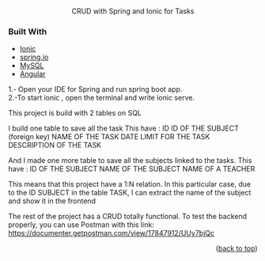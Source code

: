<br />
<div align="center">
  <p align="center">
    CRUD with Spring and Ionic for Tasks
    <br />

  </p>
</div>

### Built With

- [Ionic](https://ionicframework.com)
- [spring.io](https://spring.io)
- [MySQL](https://www.mysql.com)
- [Angular](https://angular.io/)

1.- Open your IDE for Spring and run spring boot app.
<br>
2.-To start ionic , open the terminal and write ionic serve.

This project is build with 2 tables on SQL

I build one table to save all the task
This have :
ID
ID OF THE SUBJECT (foreign key)
NAME OF THE TASK
DATE LIMIT FOR THE TASK
DESCRIPTION OF THE TASK

And I made one more table to save all the subjects linked to the tasks.
This have :
ID OF THE SUBJECT
NAME OF THE SUBJECT
NAME OF A TEACHER


This means that this project have a 1:N relation. In this particular case, due to the ID SUBJECT in the table TASK, I can extract the name of the subject and show it in the
frontend

The rest of the project has a CRUD totally functional. To test the backend properly, you can use Postman with this link:
https://documenter.getpostman.com/view/17847912/UUy7bjQc

<p align="right">(<a href="#top">back to top</a>)</p>
